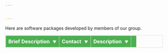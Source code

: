 ```yaml
---


---
```


Here are software packages developed by members of our group.


<head>
    <title>Sortable Table with Permanent Arrows</title>
    <style>
        .table-responsive {
            width: 100%;
            margin: 0 auto;
        }
        .table-bordered, .table-bordered td, .table-bordered th {
            border: 1px solid #ddd;
        }
        td, th {
            padding: 8px;
            text-align: left;
        }
        th {
            background-color: #4CAF50;
            color: white;
            cursor: pointer;
        }
        th .arrow {
            color: white;
            font-size: 12px;
            margin-left: 5px;
        }
        .text-center {
            text-align: center;
        }
    </style>
</head>
<body>

<table class="table-responsive table-bordered">
    <tr>
        <th class="text-center">Brief Description <span class="arrow">&#9660;</span></th>
        <th class="text-center">Contact <span class="arrow">&#9660;</span></th>
        <th class="text-center">Description <span class="arrow">&#9660;</span></th>
        <th colspan="2"></th>
    </tr>
    <!-- Table rows go here -->
</table>

<script>
// JavaScript for sorting the table
function sortTable(n) {
    var table, rows, switching, i, x, y, shouldSwitch, dir, switchcount = 0;
    table = document.querySelector(".table-responsive");
    switching = true;
    // Set the sorting direction to ascending:
    dir = "asc";
    while (switching) {
        switching = false;
        rows = table.rows;
        for (i = 1; i < (rows.length - 1); i++) {
            shouldSwitch = false;
            x = rows[i].getElementsByTagName("TD")[n];
            y = rows[i + 1].getElementsByTagName("TD")[n];
            if (dir == "asc") {
                if (x.innerHTML.toLowerCase() > y.innerHTML.toLowerCase()) {
                    shouldSwitch = true;
                    break;
                }
            } else if (dir == "desc") {
                if (x.innerHTML.toLowerCase() < y.innerHTML.toLowerCase()) {
                    shouldSwitch = true;
                    break;
                }
            }
        }
        if (shouldSwitch) {
            rows[i].parentNode.insertBefore(rows[i + 1], rows[i]);
            switching = true;
            switchcount++;
        } else {
            if (switchcount == 0 && dir == "asc") {
                dir = "desc";
                switching = true;
            } else if (switchcount == 0 && dir == "desc") {
                dir = "asc";
                switching = true;
            }
        }
    }
    // Update arrows based on the current sorting direction
    var arrows = table.querySelectorAll('.arrow');
    arrows.forEach(function(arrow) {
        arrow.innerHTML = dir == "asc" ? "&#9650;" : "&#9660;";
    });
}

// Attach the sort function to each header
document.querySelectorAll('.table-responsive th').forEach(function(header, index) {
    if (index < 3) { // Assuming the first three headers are sortable
        header.addEventListener('click', function() {
            sortTable(index);
        });
    }
});
</script>

</body>

